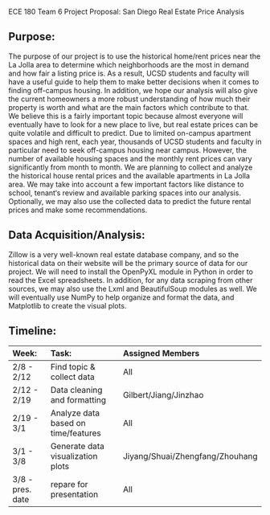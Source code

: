 ECE 180 Team 6 Project Proposal: San Diego Real Estate Price Analysis

## Purpose: 
The purpose of our project is to use the historical home/rent prices near the La Jolla area to determine which neighborhoods are the most in demand and how fair a listing price is. As a result, UCSD students and faculty will have a useful guide to help them to make better decisions when it comes to finding off-campus housing. In addition, we hope our analysis will also give the current homeowners a more robust understanding of how much their property is worth and what are the main factors which contribute to that.
We believe this is a fairly important topic because almost everyone will eventually have to look for a new place to live, but real estate prices can be quite volatile and difficult to predict.
Due to limited on-campus apartment spaces and high rent, each year, thousands of UCSD students and faculty in particular need to seek off-campus housing near campus. However, the number of available housing spaces and the monthly rent prices can vary significantly from month to month. We are planning to collect and analyze the historical house rental prices and the available apartments in La Jolla area. We may take into account a few important factors like distance to school, tenant‘s review and available parking spaces into our analysis. Optionally, we may also use the collected data to predict the future rental prices and make some recommendations.

## Data Acquisition/Analysis: 
Zillow is a very well-known real estate database company, and so the historical data on their website will be the primary source of data for our project. We will need to install the OpenPyXL module in Python in order to read the Excel spreadsheets. In addition, for any data scraping from other sources, we may also use the Lxml and BeautifulSoup modules as well. We will eventually use NumPy to help organize and format the data, and Matplotlib to create the visual plots.


## Timeline:
|Week:| Task: | Assigned Members |
|:--|:--|:--|
|2/8 - 2/12 | Find topic & collect data| All| 
|2/12 - 2/19|  Data cleaning and formatting| Gilbert/Jiang/Jinzhao|
|2/19 - 3/1| Analyze data based on time/features| All|
|3/1 - 3/8|Generate data visualization plots|Jiyang/Shuai/Zhengfang/Zhouhang|
|3/8 - pres. date|repare for presentation|All|


